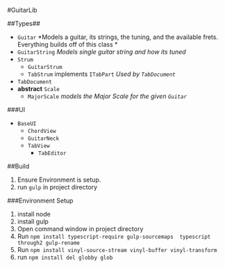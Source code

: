 #GuitarLib

##Types##

* `Guitar` *Models a guitar, its strings, the tuning, and the available frets. Everything builds off of this class *
* `GuitarString` *Models single guitar string and how its tuned*
* `Strum`
  * `GuitarStrum`
  * `TabStrum` implements `ITabPart` _Used by `TabDocument`_
* `TabDocument`
* **abstract** `Scale`
  * `MajorScale` _models the Major Scale for the given `Guitar`_

###UI

* `BaseUI`
  * `ChordView`
  * `GuitarNeck`
  * `TabView`
    * `TabEditor`


##Build

1. Ensure Environment is setup.
2. run `gulp` in project directory


###Environment Setup

1. install node
2. install gulp
2. Open command window in project directory
3. Run `npm install typescript-require gulp-sourcemaps  typescript  through2 gulp-rename`
4. Run `npm install vinyl-source-stream vinyl-buffer vinyl-transform`
5. run `npm install del globby glob`
